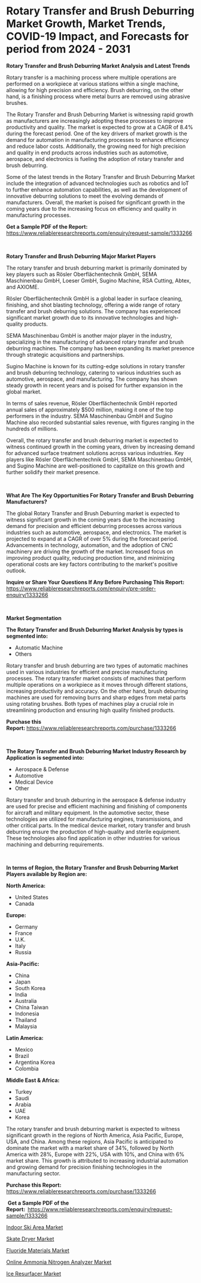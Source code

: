 <p><h1>Rotary Transfer and Brush Deburring Market Growth, Market Trends, COVID-19 Impact, and Forecasts for period from 2024 - 2031</h1></p><p><strong>Rotary Transfer and Brush Deburring Market Analysis and Latest Trends</strong></p>
<p><p>Rotary transfer is a machining process where multiple operations are performed on a workpiece at various stations within a single machine, allowing for high precision and efficiency. Brush deburring, on the other hand, is a finishing process where metal burrs are removed using abrasive brushes.</p><p>The Rotary Transfer and Brush Deburring Market is witnessing rapid growth as manufacturers are increasingly adopting these processes to improve productivity and quality. The market is expected to grow at a CAGR of 8.4% during the forecast period. One of the key drivers of market growth is the demand for automation in manufacturing processes to enhance efficiency and reduce labor costs. Additionally, the growing need for high precision and quality in end products across industries such as automotive, aerospace, and electronics is fueling the adoption of rotary transfer and brush deburring.</p><p>Some of the latest trends in the Rotary Transfer and Brush Deburring Market include the integration of advanced technologies such as robotics and IoT to further enhance automation capabilities, as well as the development of innovative deburring solutions to meet the evolving demands of manufacturers. Overall, the market is poised for significant growth in the coming years due to the increasing focus on efficiency and quality in manufacturing processes.</p></p>
<p><strong>Get a Sample PDF of the Report:&nbsp;</strong> <a href="https://www.reliableresearchreports.com/enquiry/request-sample/1333266">https://www.reliableresearchreports.com/enquiry/request-sample/1333266</a></p>
<p>&nbsp;</p>
<p><strong>Rotary Transfer and Brush Deburring Major Market Players</strong></p>
<p><p>The rotary transfer and brush deburring market is primarily dominated by key players such as Rösler Oberflächentechnik GmbH, SEMA Maschinenbau GmbH, Loeser GmbH, Sugino Machine, RSA Cutting, Abtex, and AXIOME.</p><p>Rösler Oberflächentechnik GmbH is a global leader in surface cleaning, finishing, and shot blasting technology, offering a wide range of rotary transfer and brush deburring solutions. The company has experienced significant market growth due to its innovative technologies and high-quality products.</p><p>SEMA Maschinenbau GmbH is another major player in the industry, specializing in the manufacturing of advanced rotary transfer and brush deburring machines. The company has been expanding its market presence through strategic acquisitions and partnerships.</p><p>Sugino Machine is known for its cutting-edge solutions in rotary transfer and brush deburring technology, catering to various industries such as automotive, aerospace, and manufacturing. The company has shown steady growth in recent years and is poised for further expansion in the global market.</p><p>In terms of sales revenue, Rösler Oberflächentechnik GmbH reported annual sales of approximately $500 million, making it one of the top performers in the industry. SEMA Maschinenbau GmbH and Sugino Machine also recorded substantial sales revenue, with figures ranging in the hundreds of millions.</p><p>Overall, the rotary transfer and brush deburring market is expected to witness continued growth in the coming years, driven by increasing demand for advanced surface treatment solutions across various industries. Key players like Rösler Oberflächentechnik GmbH, SEMA Maschinenbau GmbH, and Sugino Machine are well-positioned to capitalize on this growth and further solidify their market presence.</p></p>
<p>&nbsp;</p>
<p><strong>What Are The Key Opportunities For Rotary Transfer and Brush Deburring Manufacturers?</strong></p>
<p><p>The global Rotary Transfer and Brush Deburring market is expected to witness significant growth in the coming years due to the increasing demand for precision and efficient deburring processes across various industries such as automotive, aerospace, and electronics. The market is projected to expand at a CAGR of over 5% during the forecast period. Advancements in technology, automation, and the adoption of CNC machinery are driving the growth of the market. Increased focus on improving product quality, reducing production time, and minimizing operational costs are key factors contributing to the market's positive outlook.</p></p>
<p><strong>Inquire or Share Your Questions If Any Before Purchasing This Report:</strong> <a href="https://www.reliableresearchreports.com/enquiry/pre-order-enquiry/1333266">https://www.reliableresearchreports.com/enquiry/pre-order-enquiry/1333266</a></p>
<p>&nbsp;</p>
<p><strong>Market Segmentation</strong></p>
<p><strong>The Rotary Transfer and Brush Deburring Market Analysis by types is segmented into:</strong></p>
<p><ul><li>Automatic Machine</li><li>Others</li></ul></p>
<p><p>Rotary transfer and brush deburring are two types of automatic machines used in various industries for efficient and precise manufacturing processes. The rotary transfer market consists of machines that perform multiple operations on a workpiece as it moves through different stations, increasing productivity and accuracy. On the other hand, brush deburring machines are used for removing burrs and sharp edges from metal parts using rotating brushes. Both types of machines play a crucial role in streamlining production and ensuring high quality finished products.</p></p>
<p><strong>Purchase this Report:&nbsp;</strong><a href="https://www.reliableresearchreports.com/purchase/1333266">https://www.reliableresearchreports.com/purchase/1333266</a></p>
<p>&nbsp;</p>
<p><strong>The Rotary Transfer and Brush Deburring Market Industry Research by Application is segmented into:</strong></p>
<p><ul><li>Aerospace & Defense</li><li>Automotive</li><li>Medical Device</li><li>Other</li></ul></p>
<p><p>Rotary transfer and brush deburring in the aerospace & defense industry are used for precise and efficient machining and finishing of components for aircraft and military equipment. In the automotive sector, these technologies are utilized for manufacturing engines, transmissions, and other critical parts. In the medical device market, rotary transfer and brush deburring ensure the production of high-quality and sterile equipment. These technologies also find application in other industries for various machining and deburring requirements.</p></p>
<p>&nbsp;</p>
<p><strong>In terms of Region, the Rotary Transfer and Brush Deburring Market Players available by Region are:</strong></p>
<p>
    <p> <strong> North America: </strong>
        <ul>
            <li>United States</li>
            <li>Canada</li>
        </ul>
        </p> 
    <p> <strong> Europe: </strong>
        <ul>
            <li>Germany</li>
            <li>France</li>
            <li>U.K.</li>
            <li>Italy</li>
            <li>Russia</li>
        </ul>
        </p> 
    <p> <strong> Asia-Pacific: </strong>
        <ul>
            <li>China</li>
            <li>Japan</li>
            <li>South Korea</li>
            <li>India</li>
            <li>Australia</li>
            <li>China Taiwan</li>
            <li>Indonesia</li>
            <li>Thailand</li>
            <li>Malaysia</li>
        </ul>
        </p> 
    <p> <strong> Latin America: </strong>
        <ul>
            <li>Mexico</li>
            <li>Brazil</li>
            <li>Argentina Korea</li>
            <li>Colombia</li>
        </ul>
        </p> 
    <p> <strong> Middle East & Africa: </strong>
        <ul>
            <li>Turkey</li>
            <li>Saudi</li>
            <li>Arabia</li>
            <li>UAE</li>
            <li>Korea</li>
        </ul>
    </p>
    </p>
<p><p>The rotary transfer and brush deburring market is expected to witness significant growth in the regions of North America, Asia Pacific, Europe, USA, and China. Among these regions, Asia Pacific is anticipated to dominate the market with a market share of 34%, followed by North America with 28%, Europe with 22%, USA with 10%, and China with 6% market share. This growth is attributed to increasing industrial automation and growing demand for precision finishing technologies in the manufacturing sector.</p></p>
<p><strong>Purchase this Report: </strong><a href="https://www.reliableresearchreports.com/purchase/1333266">https://www.reliableresearchreports.com/purchase/1333266</a></p>
<p>&nbsp;<strong>Get a Sample PDF of the Report:&nbsp;&nbsp;</strong><a href="https://www.reliableresearchreports.com/enquiry/request-sample/1333266">https://www.reliableresearchreports.com/enquiry/request-sample/1333266</a></p>
<p><strong></strong></p>
<p><p><a href="https://medium.com/p/560c14f67893/edit">Indoor Ski Area Market</a></p><p><a href="https://medium.com/p/944111e52b5c/edit">Skate Dryer Market</a></p><p><a href="https://github.com/jhcraigie/Market-Research-Report-List-2/blob/main/fluoride-materials-market.md">Fluoride Materials Market</a></p><p><a href="https://github.com/laholand/Market-Research-Report-List-2/blob/main/online-ammonia-nitrogen-analyzer-market.md">Online Ammonia Nitrogen Analyzer Market</a></p><p><a href="https://medium.com/p/653ed4b3d8c7/edit">Ice Resurfacer Market</a></p></p>